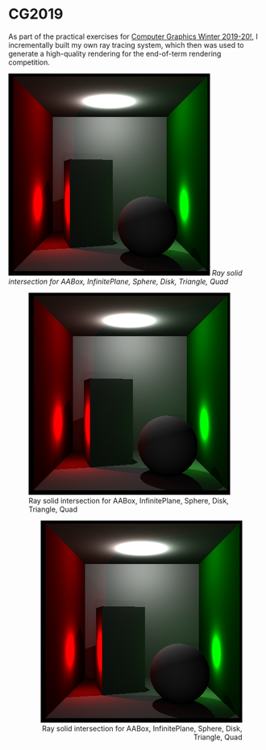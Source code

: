 # CG2019

As part of the practical exercises for [Computer Graphics Winter 2019-20!](https://graphics.cg.uni-saarland.de/courses/cg1-2019/), I incrementally built my own ray tracing system, which then was used to generate a high-quality rendering for the end-of-term rendering competition.

![GitHub Logo](/assignment6-images/a6-1a.png)
*Ray solid intersection for AABox, InfinitePlane, Sphere, Disk, Triangle, Quad*

<figure align="left">
  <img src="/assignment6-images/a6-1a.png" />
  <figcaption>Ray solid intersection for AABox, InfinitePlane, Sphere, Disk, Triangle, Quad</figcaption>
</figure>

<figure align="right">
  <img src="/assignment6-images/a6-1a.png" />
  <figcaption>Ray solid intersection for AABox, InfinitePlane, Sphere, Disk, Triangle, Quad</figcaption>
</figure>
